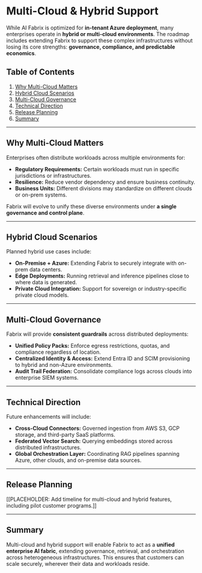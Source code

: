 # Multi-Cloud & Hybrid Support

While AI Fabrix is optimized for **in-tenant Azure deployment**, many enterprises operate in **hybrid or multi-cloud environments**. The roadmap includes extending Fabrix to support these complex infrastructures without losing its core strengths: **governance, compliance, and predictable economics**.

## Table of Contents

1. [Why Multi-Cloud Matters](#why-multi-cloud-matters)
2. [Hybrid Cloud Scenarios](#hybrid-cloud-scenarios)
3. [Multi-Cloud Governance](#multi-cloud-governance)
4. [Technical Direction](#technical-direction)
5. [Release Planning](#release-planning)
6. [Summary](#summary)

---

## Why Multi-Cloud Matters

Enterprises often distribute workloads across multiple environments for:

- **Regulatory Requirements:** Certain workloads must run in specific jurisdictions or infrastructures.
- **Resilience:** Reduce vendor dependency and ensure business continuity.
- **Business Units:** Different divisions may standardize on different clouds or on-prem systems.

Fabrix will evolve to unify these diverse environments under **a single governance and control plane**.

---

## Hybrid Cloud Scenarios

Planned hybrid use cases include:

- **On-Premise + Azure:** Extending Fabrix to securely integrate with on-prem data centers.
- **Edge Deployments:** Running retrieval and inference pipelines close to where data is generated.
- **Private Cloud Integration:** Support for sovereign or industry-specific private cloud models.

---

## Multi-Cloud Governance

Fabrix will provide **consistent guardrails** across distributed deployments:

- **Unified Policy Packs:** Enforce egress restrictions, quotas, and compliance regardless of location.
- **Centralized Identity & Access:** Extend Entra ID and SCIM provisioning to hybrid and non-Azure environments.
- **Audit Trail Federation:** Consolidate compliance logs across clouds into enterprise SIEM systems.

---

## Technical Direction

Future enhancements will include:

- **Cross-Cloud Connectors:** Governed ingestion from AWS S3, GCP storage, and third-party SaaS platforms.
- **Federated Vector Search:** Querying embeddings stored across distributed infrastructures.
- **Global Orchestration Layer:** Coordinating RAG pipelines spanning Azure, other clouds, and on-premise data sources.

---

## Release Planning

[[PLACEHOLDER: Add timeline for multi-cloud and hybrid features, including pilot customer programs.]]

---

## Summary

Multi-cloud and hybrid support will enable Fabrix to act as a **unified enterprise AI fabric**, extending governance, retrieval, and orchestration across heterogeneous infrastructures. This ensures that customers can scale securely, wherever their data and workloads reside.
